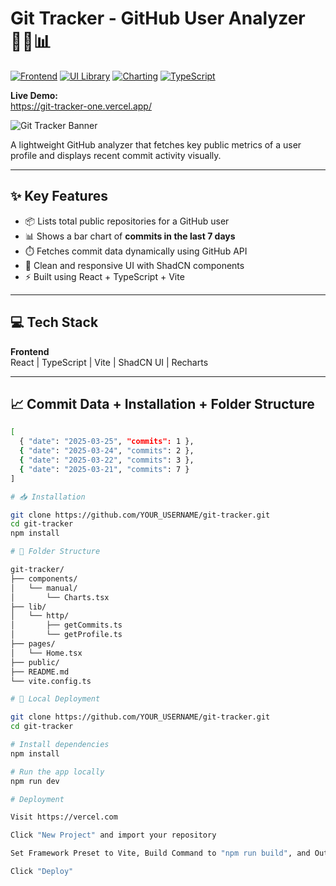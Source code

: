 # Git Tracker - GitHub User Analyzer 🧑‍💻📊

[![Frontend](https://img.shields.io/badge/Frontend-React-blue)](https://reactjs.org)
[![UI Library](https://img.shields.io/badge/UI-ShadCN-red)](https://ui.shadcn.dev/)
[![Charting](https://img.shields.io/badge/Charts-Recharts-yellow)](https://recharts.org/)
[![TypeScript](https://img.shields.io/badge/Language-TypeScript-blueviolet)](https://www.typescriptlang.org/)

**Live Demo:**  
https://git-tracker-one.vercel.app/

![Git Tracker Banner](https://raw.githubusercontent.com/Theyaseenahmad/git-tracker/main/public/preview.png)

A lightweight GitHub analyzer that fetches key public metrics of a user profile and displays recent commit activity visually.

---

## ✨ Key Features

- 📦 Lists total public repositories for a GitHub user  
- 📊 Shows a bar chart of **commits in the last 7 days**  
- ⏱️ Fetches commit data dynamically using GitHub API  
- 🎨 Clean and responsive UI with ShadCN components  
- ⚡ Built using React + TypeScript + Vite  

---

## 💻 Tech Stack

**Frontend**  
React | TypeScript | Vite | ShadCN UI | Recharts

---

## 📈 Commit Data + Installation + Folder Structure

```bash
[
  { "date": "2025-03-25", "commits": 1 },
  { "date": "2025-03-24", "commits": 2 },
  { "date": "2025-03-22", "commits": 3 },
  { "date": "2025-03-21", "commits": 7 }
]

# 📥 Installation

git clone https://github.com/YOUR_USERNAME/git-tracker.git
cd git-tracker
npm install

# 📂 Folder Structure

git-tracker/
├── components/
│   └── manual/
│       └── Charts.tsx
├── lib/
│   └── http/
│       ├── getCommits.ts
│       └── getProfile.ts
├── pages/
│   └── Home.tsx
├── public/
├── README.md
└── vite.config.ts

# 🚀 Local Deployment

git clone https://github.com/YOUR_USERNAME/git-tracker.git
cd git-tracker

# Install dependencies
npm install

# Run the app locally
npm run dev

# Deployment 

Visit https://vercel.com

Click "New Project" and import your repository

Set Framework Preset to Vite, Build Command to "npm run build", and Output Directory to "dist"

Click "Deploy"
